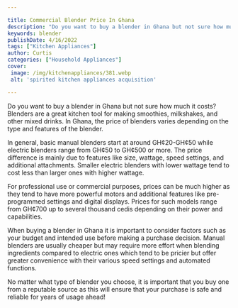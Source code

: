 ```yaml
---

title: Commercial Blender Price In Ghana
description: "Do you want to buy a blender in Ghana but not sure how much it costs? Blenders are a great kitchen tool for making smoothies, milk...learn about it in this post"
keywords: blender
publishDate: 4/16/2022
tags: ["Kitchen Appliances"]
author: Curtis
categories: ["Household Appliances"]
cover: 
 image: /img/kitchenappliances/381.webp
 alt: 'spirited kitchen appliances acquisition'

---
```


Do you want to buy a blender in Ghana but not sure how much it costs? Blenders are a great kitchen tool for making smoothies, milkshakes, and other mixed drinks. In Ghana, the price of blenders varies depending on the type and features of the blender.

In general, basic manual blenders start at around GH¢20-GH¢50 while electric blenders range from GH¢50 to GH¢500 or more. The price difference is mainly due to features like size, wattage, speed settings, and additional attachments. Smaller electric blenders with lower wattage tend to cost less than larger ones with higher wattage. 

For professional use or commercial purposes, prices can be much higher as they tend to have more powerful motors and additional features like pre-programmed settings and digital displays. Prices for such models range from GH¢700 up to several thousand cedis depending on their power and capabilities. 

When buying a blender in Ghana it is important to consider factors such as your budget and intended use before making a purchase decision. Manual blenders are usually cheaper but may require more effort when blending ingredients compared to electric ones which tend to be pricier but offer greater convenience with their various speed settings and automated functions. 

No matter what type of blender you choose, it is important that you buy one from a reputable source as this will ensure that your purchase is safe and reliable for years of usage ahead!
